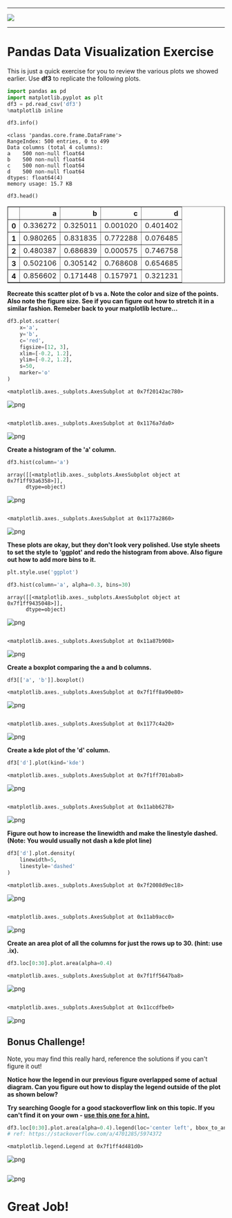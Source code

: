 
___

<a href='http://www.pieriandata.com'> <img src='../Pierian_Data_Logo.png' /></a>
___
# Pandas Data Visualization Exercise

This is just a quick exercise for you to review the various plots we showed earlier. Use **df3** to replicate the following plots. 


```python
import pandas as pd
import matplotlib.pyplot as plt
df3 = pd.read_csv('df3')
%matplotlib inline
```


```python
df3.info()
```

    <class 'pandas.core.frame.DataFrame'>
    RangeIndex: 500 entries, 0 to 499
    Data columns (total 4 columns):
    a    500 non-null float64
    b    500 non-null float64
    c    500 non-null float64
    d    500 non-null float64
    dtypes: float64(4)
    memory usage: 15.7 KB



```python
df3.head()
```




<div>
<style scoped>
    .dataframe tbody tr th:only-of-type {
        vertical-align: middle;
    }

    .dataframe tbody tr th {
        vertical-align: top;
    }

    .dataframe thead th {
        text-align: right;
    }
</style>
<table border="1" class="dataframe">
  <thead>
    <tr style="text-align: right;">
      <th></th>
      <th>a</th>
      <th>b</th>
      <th>c</th>
      <th>d</th>
    </tr>
  </thead>
  <tbody>
    <tr>
      <th>0</th>
      <td>0.336272</td>
      <td>0.325011</td>
      <td>0.001020</td>
      <td>0.401402</td>
    </tr>
    <tr>
      <th>1</th>
      <td>0.980265</td>
      <td>0.831835</td>
      <td>0.772288</td>
      <td>0.076485</td>
    </tr>
    <tr>
      <th>2</th>
      <td>0.480387</td>
      <td>0.686839</td>
      <td>0.000575</td>
      <td>0.746758</td>
    </tr>
    <tr>
      <th>3</th>
      <td>0.502106</td>
      <td>0.305142</td>
      <td>0.768608</td>
      <td>0.654685</td>
    </tr>
    <tr>
      <th>4</th>
      <td>0.856602</td>
      <td>0.171448</td>
      <td>0.157971</td>
      <td>0.321231</td>
    </tr>
  </tbody>
</table>
</div>



**Recreate this scatter plot of b vs a. Note the color and size of the points. Also note the figure size. See if you can figure out how to stretch it in a similar fashion. Remeber back to your matplotlib lecture...**


```python
df3.plot.scatter(
    x='a',
    y='b',
    c='red',
    figsize=[12, 3],
    xlim=[-0.2, 1.2],
    ylim=[-0.2, 1.2],
    s=50,
    marker='o'
)

```




    <matplotlib.axes._subplots.AxesSubplot at 0x7f20142ac780>




![png](02-Pandas%20Data%20Visualization%20Exercise_files/02-Pandas%20Data%20Visualization%20Exercise_5_1.png)



```python

```




    <matplotlib.axes._subplots.AxesSubplot at 0x1176a7da0>




![png](02-Pandas%20Data%20Visualization%20Exercise_files/02-Pandas%20Data%20Visualization%20Exercise_6_1.png)


**Create a histogram of the 'a' column.**


```python
df3.hist(column='a')
```




    array([[<matplotlib.axes._subplots.AxesSubplot object at 0x7f1ff93a6358>]],
          dtype=object)




![png](02-Pandas%20Data%20Visualization%20Exercise_files/02-Pandas%20Data%20Visualization%20Exercise_8_1.png)



```python

```




    <matplotlib.axes._subplots.AxesSubplot at 0x1177a2860>




![png](02-Pandas%20Data%20Visualization%20Exercise_files/02-Pandas%20Data%20Visualization%20Exercise_9_1.png)


**These plots are okay, but they don't look very polished. Use style sheets to set the style to 'ggplot' and redo the histogram from above. Also figure out how to add more bins to it.**


```python
plt.style.use('ggplot')
```


```python
df3.hist(column='a', alpha=0.3, bins=30)
```




    array([[<matplotlib.axes._subplots.AxesSubplot object at 0x7f1ff9435048>]],
          dtype=object)




![png](02-Pandas%20Data%20Visualization%20Exercise_files/02-Pandas%20Data%20Visualization%20Exercise_12_1.png)



```python

```




    <matplotlib.axes._subplots.AxesSubplot at 0x11a87b908>




![png](02-Pandas%20Data%20Visualization%20Exercise_files/02-Pandas%20Data%20Visualization%20Exercise_13_1.png)


**Create a boxplot comparing the a and b columns.**


```python
df3[['a', 'b']].boxplot()
```




    <matplotlib.axes._subplots.AxesSubplot at 0x7f1ff8a90e80>




![png](02-Pandas%20Data%20Visualization%20Exercise_files/02-Pandas%20Data%20Visualization%20Exercise_15_1.png)



```python

```




    <matplotlib.axes._subplots.AxesSubplot at 0x1177c4a20>




![png](02-Pandas%20Data%20Visualization%20Exercise_files/02-Pandas%20Data%20Visualization%20Exercise_16_1.png)


**Create a kde plot of the 'd' column.**


```python
df3['d'].plot(kind='kde')
```




    <matplotlib.axes._subplots.AxesSubplot at 0x7f1ff701aba8>




![png](02-Pandas%20Data%20Visualization%20Exercise_files/02-Pandas%20Data%20Visualization%20Exercise_18_1.png)



```python

```




    <matplotlib.axes._subplots.AxesSubplot at 0x11abb6278>




![png](02-Pandas%20Data%20Visualization%20Exercise_files/02-Pandas%20Data%20Visualization%20Exercise_19_1.png)


**Figure out how to increase the linewidth and make the linestyle dashed. (Note: You would usually not dash a kde plot line)**


```python
df3['d'].plot.density(
    linewidth=5, 
    linestyle='dashed'
)
```




    <matplotlib.axes._subplots.AxesSubplot at 0x7f2008d9ec18>




![png](02-Pandas%20Data%20Visualization%20Exercise_files/02-Pandas%20Data%20Visualization%20Exercise_21_1.png)



```python

```




    <matplotlib.axes._subplots.AxesSubplot at 0x11ab9acc0>




![png](02-Pandas%20Data%20Visualization%20Exercise_files/02-Pandas%20Data%20Visualization%20Exercise_22_1.png)


**Create an area plot of all the columns for just the rows up to 30. (hint: use .ix).**


```python
df3.loc[0:30].plot.area(alpha=0.4)
```




    <matplotlib.axes._subplots.AxesSubplot at 0x7f1ff5647ba8>




![png](02-Pandas%20Data%20Visualization%20Exercise_files/02-Pandas%20Data%20Visualization%20Exercise_24_1.png)



```python

```




    <matplotlib.axes._subplots.AxesSubplot at 0x11ccdfbe0>




![png](02-Pandas%20Data%20Visualization%20Exercise_files/02-Pandas%20Data%20Visualization%20Exercise_25_1.png)


## Bonus Challenge!
Note, you may find this really hard, reference the solutions if you can't figure it out!

**Notice how the legend in our previous figure overlapped some of actual diagram. Can you figure out how to display the legend outside of the plot as shown below?**

**Try searching Google for a good stackoverflow link on this topic. If you can't find it on your own - [use this one for a hint.](http://stackoverflow.com/questions/23556153/how-to-put-legend-outside-the-plot-with-pandas)**


```python
df3.loc[0:30].plot.area(alpha=0.4).legend(loc='center left', bbox_to_anchor=(1, 0.5))
# ref: https://stackoverflow.com/a/4701285/5974372
```




    <matplotlib.legend.Legend at 0x7f1ff4d481d0>




![png](02-Pandas%20Data%20Visualization%20Exercise_files/02-Pandas%20Data%20Visualization%20Exercise_27_1.png)



```python

```


![png](02-Pandas%20Data%20Visualization%20Exercise_files/02-Pandas%20Data%20Visualization%20Exercise_28_0.png)


# Great Job!
